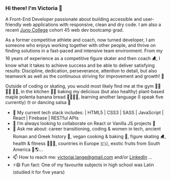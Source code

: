 ### Hi there! I'm Victoria 👋

A Front-End Developer passionate about building accessible and user-friendly web applications with responsive, clean and dry code. I am also a recent <a href="https://junocollege.com/" target="_blank">Juno College</a> cohort 45 web dev bootcamp grad. 

As a former competitive athlete and coach, now turned developer, I am someone who enjoys working together with other people, and thrive on finding solutions in a fast-paced and intensive team environment. From my 16 years of experience as a competitive figure skater and then coach ⛸️, I know what it takes to achieve success and be able to deliver satisfying results: Discipline, dedication, perseverance, attention to detail, but also teamwork as well as the continuous striving for improvement and growth! 👊

Outside of coding or skating, you would most likely find me at the gym 🤸‍♀️ 🏃‍♀️ 🏋️‍♀️, in the kitchen 👩‍🍳 baking my delicious (but also healthy) plant-based maple polenta banana bread 🍌🍁🌱😋, learning another language (I speak five currently) 🤓 or dancing salsa 💃

- 🔭 My current tech stack includes:
 | HTML5 | CSS3 | SASS | JavaScript | React | Firebase | RESTful APIs
- 👯 I’m always looking to collaborate on React or Vanilla JS projects 🤗
- 💬 Ask me about: career transitioning, coding & women in tech, ancient Roman and Greek history 📜, vegan cooking & baking 🌱, figure skating ⛸️, health & fitness 🥗🏋️‍♀️, countries in Europe 🇪🇺, exotic fruits from South America 🥭🌎... 
- 📫 How to reach me: victoriaj.lange@gmail.com and/or <a href="https://www.linkedin.com/in/victoria-lange-064320244/" target="_blank">LinkedIn</a> ...
- ⚡😄  Fun fact: One of my favourite subjects in high school was Latin (studied it for five years)
